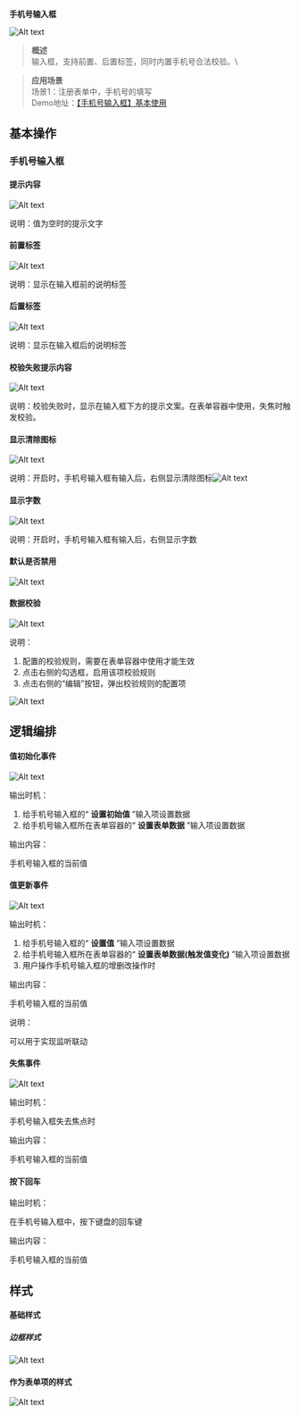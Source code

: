  **手机号输入框** 

![Alt text](img/image.png)

  

> **概述**\
> 输入框，支持前置、后置标签，同时内置手机号合法校验。\

> **应用场景**\
> 场景1：注册表单中，手机号的填写\
Demo地址：[【手机号输入框】基本使用](https://my.mybricks.world/mybricks-app-pcspa/index.html?id=470800851554373)

## 基本操作
### 手机号输入框
#### 提示内容

![Alt text](img/image-1.png)

说明：值为空时的提示文字
#### 前置标签

![Alt text](img/image-2.png)

说明：显示在输入框前的说明标签
#### 后置标签

![Alt text](img/image-3.png)

说明：显示在输入框后的说明标签
#### 校验失败提示内容

![Alt text](img/image-4.png)

说明：校验失败时，显示在输入框下方的提示文案。在表单容器中使用，失焦时触发校验。
#### 显示清除图标

![Alt text](img/image-5.png)

说明：开启时，手机号输入框有输入后，右侧显示清除图标![Alt text](img/image-6.png)
#### 显示字数

![Alt text](img/image-7.png)

说明：开启时，手机号输入框有输入后，右侧显示字数
#### 默认是否禁用

![Alt text](img/image-8.png)
#### 数据校验

![Alt text](img/image-9.png)

说明：

1.  配置的校验规则，需要在表单容器中使用才能生效
2.  点击右侧的勾选框，启用该项校验规则
3.  点击右侧的“编辑”按钮，弹出校验规则的配置项

![Alt text](img/image-10.png)
## 逻辑编排
#### 值初始化事件

![Alt text](img/image-11.png)

输出时机：

1.  给手机号输入框的“ **设置初始值** ”输入项设置数据
2.  给手机号输入框所在表单容器的“ **设置表单数据** ”输入项设置数据

输出内容：

手机号输入框的当前值
#### 值更新事件

![Alt text](img/image-12.png)

输出时机：

1.  给手机号输入框的“ **设置值** ”输入项设置数据
2.  给手机号输入框所在表单容器的“ **设置表单数据(触发值变化)** ”输入项设置数据
3.  用户操作手机号输入框的增删改操作时

输出内容：

手机号输入框的当前值

说明：

可以用于实现监听联动
#### 失焦事件

![Alt text](img/image-13.png)

输出时机：

手机号输入框失去焦点时

输出内容：

手机号输入框的当前值
#### 按下回车

  
  

输出时机：

在手机号输入框中，按下键盘的回车键

输出内容：

手机号输入框的当前值
## 样式
#### 基础样式
##### 边框样式

![Alt text](img/image-14.png)
#### 作为表单项的样式

![Alt text](img/image-15.png)